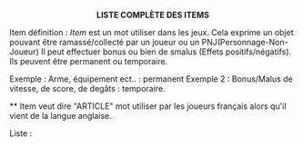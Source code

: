 <p align="center"><b>LISTE COMPLÈTE DES ITEMS</b></p>


Item définition : *Item* est un mot utiliser dans les jeux. Cela exprime un objet pouvant être ramassé/collecté par un joueur ou un PNJ(Personnage-Non-Joueur) Il peut effectuer bonus ou bien de smalus (Effets positifs/négatifs). Ils peuvent être permanent ou temporaire.

Exemple : Arme, équipement ect.. : permanent
Exemple 2 : Bonus/Malus de vitesse, de score, de degâts : temporaire.

** Item veut dire "ARTICLE" mot utiliser par les joueurs français alors qu'il vient de la langue anglaise.


Liste :



